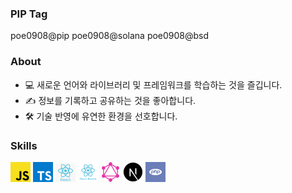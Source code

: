 ### PIP Tag
poe0908@pip
poe0908@solana
poe0908@bsd

### About

- 💻  새로운 언어와 라이브러리 및 프레임워크를 학습하는 것을 즐깁니다.
- ✍️  정보를 기록하고 공유하는 것을 좋아합니다.
- 🛠  기술 반영에 유연한 환경을 선호합니다.

### Skills

<a href="https://javascript.info/"><img src="./images/js.png" alt="javascript" width="32" /></a>
<a href="https://www.typescriptlang.org/"><img src="./images/ts.png" alt="typescript" width="32" /></a>
<a href="https://ko.reactjs.org/"><img src="./images/react.png" alt="react" width="32" /></a>
<a href="https://reactnative.dev/"><img src="./images/reactnative.png" alt="react native" width="32" /></a>
<a href="https://graphql.org/"><img src="./images/graphql.png" alt="graphql" width="32" /></a>
<a href="https://nextjs.org/"><img src="./images/next.png" alt="next js" width="32" /></a>
<a href="https://www.php.net/"><img src="./images/php.jpg" alt="php" width="32" /></a>
